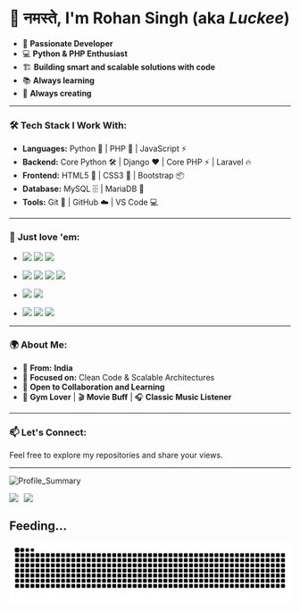 # 🙏 नमस्ते, I'm **Rohan Singh** (aka *Luckee*)

- 🧠 **Passionate Developer**
- 💻 **Python & PHP Enthusiast**
- 🏗️ **Building smart and scalable solutions with code**
- 📚 **Always learning**
- 🎨 **Always creating**

---

### 🛠️ **Tech Stack I Work With:**
- **Languages:** Python 🐍 | PHP 🐘 | JavaScript ⚡
- **Backend:** Core Python 🛠️ | Django ❤️ | Core PHP ⚡ | Laravel 🔥
- **Frontend:** HTML5 🦴 | CSS3 🎨 | Bootstrap 📦
- **Database:** MySQL 🗄️ | MariaDB 📜
- **Tools:** Git 🧰 | GitHub ☁️ | VS Code 💻

---

### 💓 **Just love 'em:**
- <p>
    <img src="https://img.shields.io/badge/HTML5-E34F26?style=for-the-badge&logo=html5&logoColor=white" />
    <img src="https://img.shields.io/badge/CSS3-1572B6?style=for-the-badge&logo=css3&logoColor=white" />
    <img src="https://img.shields.io/badge/Bootstrap-7952B3?style=for-the-badge&logo=bootstrap&logoColor=white" />
  </p>

- <p>
    <img src="https://img.shields.io/badge/Python-3776AB?style=for-the-badge&logo=python&logoColor=white" />
    <img src="https://img.shields.io/badge/Django-092E20?style=for-the-badge&logo=django&logoColor=white" />
    <img src="https://img.shields.io/badge/Core_PHP-8892BE?style=for-the-badge&logo=php&logoColor=white" />
    <img src="https://img.shields.io/badge/JavaScript-F7DF1E?style=for-the-badge&logo=javascript&logoColor=black" />
  </p>

- <p>
    <img src="https://img.shields.io/badge/MySQL-4479A1?style=for-the-badge&logo=mysql&logoColor=white" />
    <img src="https://img.shields.io/badge/MariaDB-003545?style=for-the-badge&logo=mariadb&logoColor=white" />
  </p>

- <p>
    <img src="https://img.shields.io/badge/VS%20Code-007ACC?style=for-the-badge&logo=visual-studio-code&logoColor=white" />
    <img src="https://img.shields.io/badge/Git-F05032?style=for-the-badge&logo=git&logoColor=white" />
    <img src="https://img.shields.io/badge/GitHub-181717?style=for-the-badge&logo=github&logoColor=white" />
  </p>

---

### 🌍 **About Me:**
- 🏡 **From:** **India**
- 🎯 **Focused on:** Clean Code & Scalable Architectures
- 🤝 **Open to Collaboration and Learning**
- 💪 **Gym Lover** | 🎬 **Movie Buff** | 🎧 **Classic Music Listener**

---

### 📫 **Let's Connect:**
Feel free to explore my repositories and share your views.

---
![Profile_Summary](http://github-profile-summary-cards.vercel.app/api/cards/profile-details?username=connectrohanrajsingh&theme=dark)

<div style="display: flex; gap: 10px;">
  <img src="https://github-readme-stats.vercel.app/api?username=connectrohanrajsingh&theme=dark" />
  <img src="https://github-readme-stats.vercel.app/api/top-langs/?username=connectrohanrajsingh&layout=compact&theme=dark" />
</div>


## Feeding...
![Snake animation](https://raw.githubusercontent.com/connectrohanrajsingh/connectrohanrajsingh/output/github-contribution-grid-snake-dark.svg)
